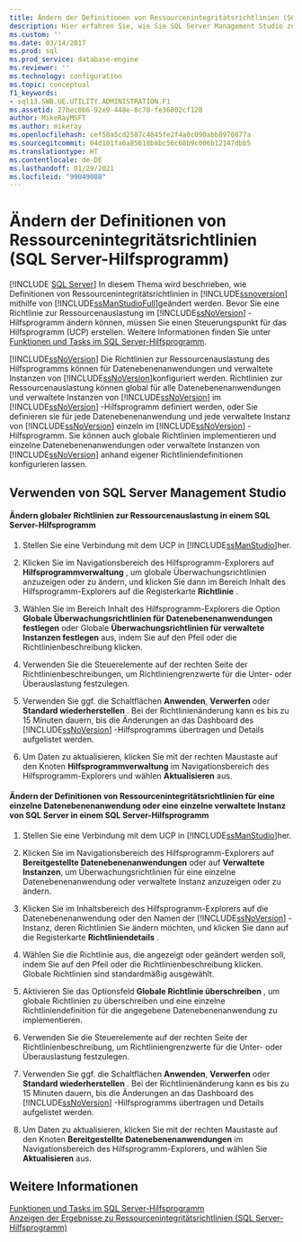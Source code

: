 ```yaml
---
title: Ändern der Definitionen von Ressourcenintegritätsrichtlinien (SQL Server-Hilfsprogramm) | Microsoft-Dokumentation
description: Hier erfahren Sie, wie Sie SQL Server Management Studio zum Ändern der Definition einer Ressourcenintegritätsrichtlinie verwenden, damit Sie die SQL Server-Leistungsdaten besser auswerten können.
ms.custom: ''
ms.date: 03/14/2017
ms.prod: sql
ms.prod_service: database-engine
ms.reviewer: ''
ms.technology: configuration
ms.topic: conceptual
f1_keywords:
- sql13.SWB.UE.UTILITY.ADMINISTRATION.F1
ms.assetid: 27bec0b6-92e9-448e-8c70-fe36802cf128
author: MikeRayMSFT
ms.author: mikeray
ms.openlocfilehash: cef58a5cd2587c4845fe2f4a0c090abb8970877a
ms.sourcegitcommit: 04d101fa6a85618b8bc56c68b9c006b12147dbb5
ms.translationtype: HT
ms.contentlocale: de-DE
ms.lasthandoff: 01/29/2021
ms.locfileid: "99049088"
---
```

# <a name="modify-a-resource-health-policy-definition-sql-server-utility"></a>Ändern der Definitionen von Ressourcenintegritätsrichtlinien (SQL Server-Hilfsprogramm)
 [!INCLUDE [SQL Server](../../includes/applies-to-version/sqlserver.md)]
  In diesem Thema wird beschrieben, wie Definitionen von Ressourcenintegritätsrichtlinien in [!INCLUDE[ssnoversion](../../includes/ssnoversion-md.md)] mithilfe von [!INCLUDE[ssManStudioFull](../../includes/ssmanstudiofull-md.md)]geändert werden. Bevor Sie eine Richtlinie zur Ressourcenauslastung im [!INCLUDE[ssNoVersion](../../includes/ssnoversion-md.md)] -Hilfsprogramm ändern können, müssen Sie einen Steuerungspunkt für das Hilfsprogramm (UCP) erstellen. Weitere Informationen finden Sie unter [Funktionen und Tasks im SQL Server-Hilfsprogramm](../../relational-databases/manage/sql-server-utility-features-and-tasks.md).  
  
 [!INCLUDE[ssNoVersion](../../includes/ssnoversion-md.md)] Die Richtlinien zur Ressourcenauslastung des Hilfsprogramms können für Datenebenenanwendungen und verwaltete Instanzen von [!INCLUDE[ssNoVersion](../../includes/ssnoversion-md.md)]konfiguriert werden. Richtlinien zur Ressourcenauslastung können global für alle Datenebenenanwendungen und verwaltete Instanzen von [!INCLUDE[ssNoVersion](../../includes/ssnoversion-md.md)] im [!INCLUDE[ssNoVersion](../../includes/ssnoversion-md.md)] -Hilfsprogramm definiert werden, oder Sie definieren sie für jede Datenebenenanwendung und jede verwaltete Instanz von [!INCLUDE[ssNoVersion](../../includes/ssnoversion-md.md)] einzeln im [!INCLUDE[ssNoVersion](../../includes/ssnoversion-md.md)] -Hilfsprogramm. Sie können auch globale Richtlinien implementieren und einzelne Datenebenenanwendungen oder verwaltete Instanzen von [!INCLUDE[ssNoVersion](../../includes/ssnoversion-md.md)] anhand eigener Richtliniendefinitionen konfigurieren lassen.  
  
##  <a name="using-sql-server-management-studio"></a><a name="SSMSProcedure"></a> Verwenden von SQL Server Management Studio  
  
#### <a name="modify-global-resource-utilization-policies-in-a-sql-server-utility"></a>Ändern globaler Richtlinien zur Ressourcenauslastung in einem SQL Server-Hilfsprogramm  
  
1.  Stellen Sie eine Verbindung mit dem UCP in [!INCLUDE[ssManStudio](../../includes/ssmanstudio-md.md)]her.  
  
2.  Klicken Sie im Navigationsbereich des Hilfsprogramm-Explorers auf **Hilfsprogrammverwaltung** , um globale Überwachungsrichtlinien anzuzeigen oder zu ändern, und klicken Sie dann im Bereich Inhalt des Hilfsprogramm-Explorers auf die Registerkarte **Richtlinie** .  
  
3.  Wählen Sie im Bereich Inhalt des Hilfsprogramm-Explorers die Option **Globale Überwachungsrichtlinien für Datenebenenanwendungen festlegen** oder Globale **Überwachungsrichtlinien für verwaltete Instanzen festlegen** aus, indem Sie auf den Pfeil oder die Richtlinienbeschreibung klicken.  
  
4.  Verwenden Sie die Steuerelemente auf der rechten Seite der Richtlinienbeschreibungen, um Richtliniengrenzwerte für die Unter- oder Überauslastung festzulegen.  
  
5.  Verwenden Sie ggf. die Schaltflächen **Anwenden**, **Verwerfen** oder **Standard wiederherstellen** . Bei der Richtlinienänderung kann es bis zu 15 Minuten dauern, bis die Änderungen an das Dashboard des [!INCLUDE[ssNoVersion](../../includes/ssnoversion-md.md)] -Hilfsprogramms übertragen und Details aufgelistet werden.  
  
6.  Um Daten zu aktualisieren, klicken Sie mit der rechten Maustaste auf den Knoten **Hilfsprogrammverwaltung** im Navigationsbereich des Hilfsprogramm-Explorers und wählen **Aktualisieren** aus.  
  
#### <a name="modify-resource-health-policy-definitions-for-an-individual-data-tier-application-or-an-individual-managed-instance-of-sql-server-in-a-sql-server-utility"></a>Ändern der Definitionen von Ressourcenintegritätsrichtlinien für eine einzelne Datenebenenanwendung oder eine einzelne verwaltete Instanz von SQL Server in einem SQL Server-Hilfsprogramm  
  
1.  Stellen Sie eine Verbindung mit dem UCP in [!INCLUDE[ssManStudio](../../includes/ssmanstudio-md.md)]her.  
  
2.  Klicken Sie im Navigationsbereich des Hilfsprogramm-Explorers auf **Bereitgestellte Datenebenenanwendungen** oder auf **Verwaltete Instanzen**, um Überwachungsrichtlinien für eine einzelne Datenebenenanwendung oder verwaltete Instanz anzuzeigen oder zu ändern.  
  
3.  Klicken Sie im Inhaltsbereich des Hilfsprogramm-Explorers auf die Datenebenenanwendung oder den Namen der [!INCLUDE[ssNoVersion](../../includes/ssnoversion-md.md)] -Instanz, deren Richtlinien Sie ändern möchten, und klicken Sie dann auf die Registerkarte **Richtliniendetails** .  
  
4.  Wählen Sie die Richtlinie aus, die angezeigt oder geändert werden soll, indem Sie auf den Pfeil oder die Richtlinienbeschreibung klicken. Globale Richtlinien sind standardmäßig ausgewählt.  
  
5.  Aktivieren Sie das Optionsfeld **Globale Richtlinie überschreiben** , um globale Richtlinien zu überschreiben und eine einzelne Richtliniendefinition für die angegebene Datenebenenanwendung zu implementieren.  
  
6.  Verwenden Sie die Steuerelemente auf der rechten Seite der Richtlinienbeschreibung, um Richtliniengrenzwerte für die Unter- oder Überauslastung festzulegen.  
  
7.  Verwenden Sie ggf. die Schaltflächen **Anwenden**, **Verwerfen** oder **Standard wiederherstellen** . Bei der Richtlinienänderung kann es bis zu 15 Minuten dauern, bis die Änderungen an das Dashboard des [!INCLUDE[ssNoVersion](../../includes/ssnoversion-md.md)] -Hilfsprogramms übertragen und Details aufgelistet werden.  
  
8.  Um Daten zu aktualisieren, klicken Sie mit der rechten Maustaste auf den Knoten **Bereitgestellte Datenebenenanwendungen** im Navigationsbereich des Hilfsprogramm-Explorers, und wählen Sie **Aktualisieren** aus.  
  
## <a name="see-also"></a>Weitere Informationen  
 [Funktionen und Tasks im SQL Server-Hilfsprogramm](../../relational-databases/manage/sql-server-utility-features-and-tasks.md)   
 [Anzeigen der Ergebnisse zu Ressourcenintegritätsrichtlinien &#40;SQL Server-Hilfsprogramm&#41;](../../relational-databases/manage/view-resource-health-policy-results-sql-server-utility.md)  
  
  
